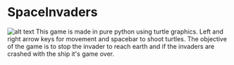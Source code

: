 # SpaceInvaders
![alt text](preview.png)
This game is made in pure python using turtle graphics. Left and right arrow keys for movement and spacebar to shoot turtles. The objective of the game is to stop the invader to reach earth and if the invaders are crashed with the ship it's game over.
